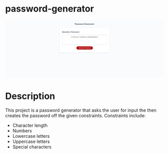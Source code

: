 # password-generator

![Password Generator Landing Page](Images/passwordGen.png)

# Description
This project is a password generator that asks the user for input the then creates the password off the given constraints. Constraints include:
* Character length
* Numbers
* Lowercase letters
* Uppercase letters
* Special characters
